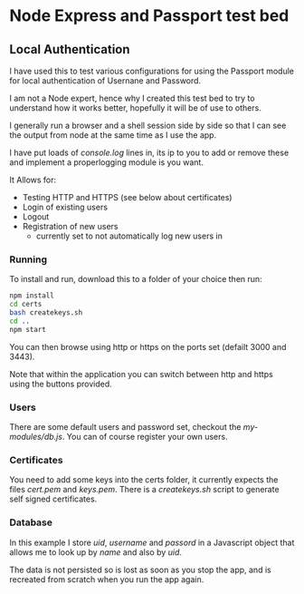# Node Express and Passport test bed
## Local Authentication

I have used this to test various configurations for using the Passport module for local authentication of Usernane and Password.

I am not a Node expert, hence why I created this test bed to try to understand how it works better, hopefully it will be of use to others.

I generally run a browser and a shell session side by side so that I can see the output from node at the same time as I use the app.

I have put loads of *console.log* lines in, its ip to you to add or remove these and implement a properlogging module is you want.

It Allows for:

- Testing HTTP and HTTPS (see below about certificates)
- Login of existing users
- Logout
- Registration of new users
  - currently set to not automatically log new users in

### Running

To install and run, download this to a folder of your choice then run:

``` bash
npm install
cd certs
bash createkeys.sh
cd ..
npm start
```
You can then browse using http or https on the ports set (defailt 3000 and 3443).

Note that within the application you can switch between http and https using the buttons provided.

### Users

There are some default users and password set, checkout the *my-modules/db.js*. You can of course register your own users.

### Certificates

You need to add some keys into the certs folder, it currently expects the files *cert.pem* and *keys.pem*.
There is a *createkeys.sh* script to generate self signed certificates.

### Database

In this example I store *uid*, *username* and *passord* in a Javascript object that allows me to look up by *name* and also by *uid*.

The data is not persisted so is lost as soon as you stop the app, and is recreated from scratch when you run the app again.
